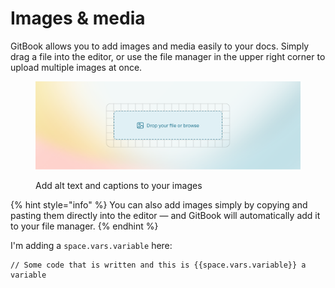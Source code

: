 # Images & media

GitBook allows you to add images and media easily to your docs. Simply drag a file into the editor, or use the file manager in the upper right corner to upload multiple images at once.

<figure><img src="../getting-started/images/images-and-media.png" alt=""><figcaption><p>Add alt text and captions to your images</p></figcaption></figure>

{% hint style="info" %}
You can also add images simply by copying and pasting them directly into the editor — and GitBook will automatically add it to your file manager.
{% endhint %}

I'm adding a <code class="expression">space.vars.variable</code> here:

```
// Some code that is written and this is {{space.vars.variable}} a variable
```
